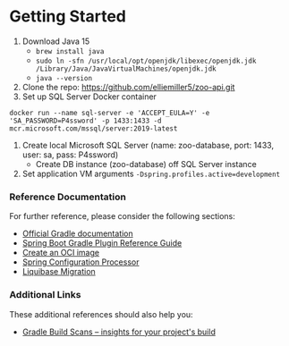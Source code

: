 # Getting Started
1. Download Java 15
    * `brew install java`
    * `sudo ln -sfn /usr/local/opt/openjdk/libexec/openjdk.jdk /Library/Java/JavaVirtualMachines/openjdk.jdk`
    * `java --version`
1. Clone the repo: https://github.com/elliemiller5/zoo-api.git
1. Set up SQL Server Docker container
```
docker run --name sql-server -e 'ACCEPT_EULA=Y' -e 'SA_PASSWORD=P4ssword' -p 1433:1433 -d mcr.microsoft.com/mssql/server:2019-latest
```
1. Create local Microsoft SQL Server (name: zoo-database, port: 1433, user: sa, pass: P4ssword)
    * Create DB instance (zoo-database) off SQL Server instance
1. Set application VM arguments `-Dspring.profiles.active=development`


### Reference Documentation
For further reference, please consider the following sections:

* [Official Gradle documentation](https://docs.gradle.org)
* [Spring Boot Gradle Plugin Reference Guide](https://docs.spring.io/spring-boot/docs/2.3.5.RELEASE/gradle-plugin/reference/html/)
* [Create an OCI image](https://docs.spring.io/spring-boot/docs/2.3.5.RELEASE/gradle-plugin/reference/html/#build-image)
* [Spring Configuration Processor](https://docs.spring.io/spring-boot/docs/2.3.5.RELEASE/reference/htmlsingle/#configuration-metadata-annotation-processor)
* [Liquibase Migration](https://docs.spring.io/spring-boot/docs/2.3.5.RELEASE/reference/htmlsingle/#howto-execute-liquibase-database-migrations-on-startup)

### Additional Links
These additional references should also help you:

* [Gradle Build Scans – insights for your project's build](https://scans.gradle.com#gradle)

